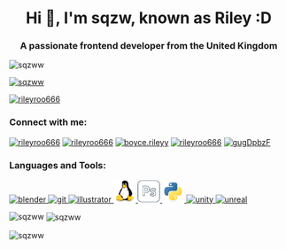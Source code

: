 <h1 align="center">Hi 👋, I'm sqzw, known as Riley :D</h1>
<h3 align="center">A passionate frontend developer from the United Kingdom</h3>

<p align="left"> <img src="https://komarev.com/ghpvc/?username=sqzww&label=Profile%20views&color=0e75b6&style=flat" alt="sqzww" /> </p>

<p align="left"> <a href="https://github.com/ryo-ma/github-profile-trophy"><img src="https://github-profile-trophy.vercel.app/?username=sqzww" alt="sqzww" /></a> </p>

<p align="left"> <a href="https://twitter.com/rileyroo666" target="blank"><img src="https://img.shields.io/twitter/follow/rileyroo666?logo=twitter&style=for-the-badge" alt="rileyroo666" /></a> </p>

<h3 align="left">Connect with me:</h3>
<p align="left">
<a href="https://twitter.com/rileyroo666" target="blank"><img align="center" src="https://raw.githubusercontent.com/rahuldkjain/github-profile-readme-generator/master/src/images/icons/Social/twitter.svg" alt="rileyroo666" height="30" width="40" /></a>
<a href="https://stackoverflow.com/users/rileyroo666" target="blank"><img align="center" src="https://raw.githubusercontent.com/rahuldkjain/github-profile-readme-generator/master/src/images/icons/Social/stack-overflow.svg" alt="rileyroo666" height="30" width="40" /></a>
<a href="https://instagram.com/boyce.rileyy" target="blank"><img align="center" src="https://raw.githubusercontent.com/rahuldkjain/github-profile-readme-generator/master/src/images/icons/Social/instagram.svg" alt="boyce.rileyy" height="30" width="40" /></a>
<a href="https://www.youtube.com/c/rileyroo666" target="blank"><img align="center" src="https://raw.githubusercontent.com/rahuldkjain/github-profile-readme-generator/master/src/images/icons/Social/youtube.svg" alt="rileyroo666" height="30" width="40" /></a>
<a href="https://discord.gg/gugDpbzF" target="blank"><img align="center" src="https://raw.githubusercontent.com/rahuldkjain/github-profile-readme-generator/master/src/images/icons/Social/discord.svg" alt="gugDpbzF" height="30" width="40" /></a>
</p>

<h3 align="left">Languages and Tools:</h3>
<p align="left"> <a href="https://www.blender.org/" target="_blank" rel="noreferrer"> <img src="https://download.blender.org/branding/community/blender_community_badge_white.svg" alt="blender" width="40" height="40"/> </a> <a href="https://git-scm.com/" target="_blank" rel="noreferrer"> <img src="https://www.vectorlogo.zone/logos/git-scm/git-scm-icon.svg" alt="git" width="40" height="40"/> </a> <a href="https://www.adobe.com/in/products/illustrator.html" target="_blank" rel="noreferrer"> <img src="https://www.vectorlogo.zone/logos/adobe_illustrator/adobe_illustrator-icon.svg" alt="illustrator" width="40" height="40"/> </a> <a href="https://www.linux.org/" target="_blank" rel="noreferrer"> <img src="https://raw.githubusercontent.com/devicons/devicon/master/icons/linux/linux-original.svg" alt="linux" width="40" height="40"/> </a> <a href="https://www.photoshop.com/en" target="_blank" rel="noreferrer"> <img src="https://raw.githubusercontent.com/devicons/devicon/master/icons/photoshop/photoshop-line.svg" alt="photoshop" width="40" height="40"/> </a> <a href="https://www.python.org" target="_blank" rel="noreferrer"> <img src="https://raw.githubusercontent.com/devicons/devicon/master/icons/python/python-original.svg" alt="python" width="40" height="40"/> </a> <a href="https://unity.com/" target="_blank" rel="noreferrer"> <img src="https://www.vectorlogo.zone/logos/unity3d/unity3d-icon.svg" alt="unity" width="40" height="40"/> </a> <a href="https://unrealengine.com/" target="_blank" rel="noreferrer"> <img src="https://raw.githubusercontent.com/kenangundogan/fontisto/036b7eca71aab1bef8e6a0518f7329f13ed62f6b/icons/svg/brand/unreal-engine.svg" alt="unreal" width="40" height="40"/> </a> </p>

<p><img align="left" src="https://github-readme-stats.vercel.app/api/top-langs?username=sqzww&show_icons=true&locale=en&layout=compact" alt="sqzww" /></p>

<p>&nbsp;<img align="center" src="https://github-readme-stats.vercel.app/api?username=sqzww&show_icons=true&locale=en" alt="sqzww" /></p>

<p><img align="center" src="https://github-readme-streak-stats.herokuapp.com/?user=sqzww&" alt="sqzww" /></p>
